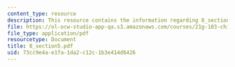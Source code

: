 ```yaml
---
content_type: resource
description: This resource contains the information regarding 8_section5.
file: https://ol-ocw-studio-app-qa.s3.amazonaws.com/courses/21g-103-chinese-iii-regular-fall-2005/73cc9e4ae1fa1da2c12c1b3e414d6426_MIT21G_103F05_8_5.pdf
file_type: application/pdf
resourcetype: Document
title: 8_section5.pdf
uid: 73cc9e4a-e1fa-1da2-c12c-1b3e414d6426
---
```

